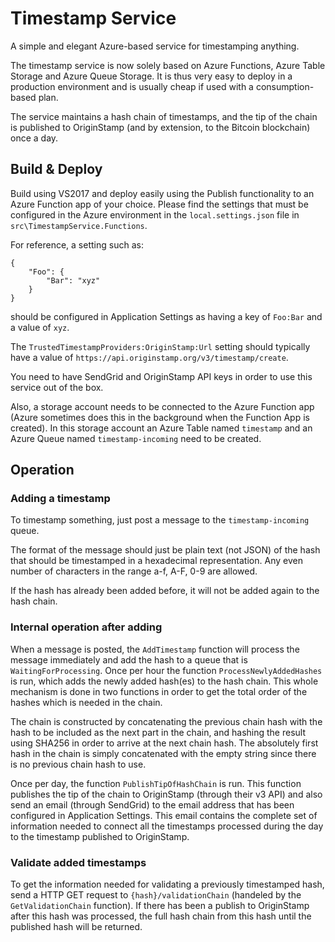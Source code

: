 # Timestamp Service

A simple and elegant Azure-based service for timestamping anything.

The timestamp service is now solely based on Azure Functions, Azure Table Storage and Azure Queue Storage. It is thus very easy to deploy in a production environment and is usually cheap if used with a consumption-based plan.

The service maintains a hash chain of timestamps, and the tip of the chain is published to OriginStamp (and by extension, to the Bitcoin blockchain) once a day.

## Build & Deploy

Build using VS2017 and deploy easily using the Publish functionality to an Azure Function app of your choice. Please find the settings that must be configured in the Azure environment in the `local.settings.json` file in `src\TimestampService.Functions`.

For reference, a setting such as:

```
{
    "Foo": {
        "Bar": "xyz"
    }
}
```

should be configured in Application Settings as having a key of `Foo:Bar` and a value of `xyz`.

The `TrustedTimestampProviders:OriginStamp:Url` setting should typically have a value of `https://api.originstamp.org/v3/timestamp/create`.

You need to have SendGrid and OriginStamp API keys in order to use this service out of the box.

Also, a storage account needs to be connected to the Azure Function app (Azure sometimes does this in the background when the Function App is created). In this storage account an Azure Table named `timestamp` and an Azure Queue named `timestamp-incoming` need to be created.

## Operation

### Adding a timestamp

To timestamp something, just post a message to the `timestamp-incoming` queue.

The format of the message should just be plain text (not JSON) of the hash that should be timestamped in a hexadecimal representation. Any even number of characters in the range a-f, A-F, 0-9 are allowed.

If the hash has already been added before, it will not be added again to the hash chain.

### Internal operation after adding

When a message is posted, the `AddTimestamp` function will process the message immediately and add the hash to a queue that is `WaitingForProcessing`. Once per hour the function `ProcessNewlyAddedHashes` is run, which adds the newly added hash(es) to the hash chain. This whole mechanism is done in two functions in order to get the total order of the hashes which is needed in the chain.

The chain is constructed by concatenating the previous chain hash with the hash to be included as the next part in the chain, and hashing the result using SHA256 in order to arrive at the next chain hash. The absolutely first hash in the chain is simply concatenated with the empty string since there is no previous chain hash to use.

Once per day, the function `PublishTipOfHashChain` is run. This function publishes the tip of the chain to OriginStamp (through their v3 API) and also send an email (through SendGrid) to the email address that has been configured in Application Settings. This email contains the complete set of information needed to connect all the timestamps processed during the day to the timestamp published to OriginStamp.

### Validate added timestamps

To get the information needed for validating a previously timestamped hash, send a HTTP GET request to `{hash}/validationChain` (handeled by the `GetValidationChain` function). If there has been a publish to OriginStamp after this hash was processed, the full hash chain from this hash until the published hash will be returned.